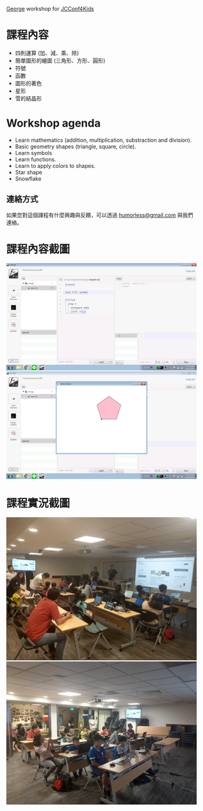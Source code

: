 [George](http://www.george.andante.no/) workshop for [JCConf4Kids](https://twjug.kktix.cc/events/jcconf4kids-2019)

# 課程內容

- 四則運算 (加、減、乘、除)
- 簡單圖形的繪圖 (三角形、方形、圓形)
- 符號
- 函數
- 圖形的著色
- 星形
- 雪的結晶形

# Workshop agenda

- Learn mathematics (addition, multiplication, substraction and division).
- Basic geometry shapes (triangle, square, circle).
- Learn symbols
- Learn functions.
- Learn to apply colors to shapes.
- Star shape
- Snowflake

## 連絡方式

如果您對這個課程有什麼興趣與反饋，可以透過 [humorless@gmail.com](mailto:humorless@gmail.com) 與我們連絡。

# 課程內容截圖
![image](https://github.com/humorless/JCConf4Kids-2019/blob/master/pictures/george.png)
![image](https://github.com/humorless/JCConf4Kids-2019/blob/master/pictures/george2.png)

# 課程實況截圖
![image](https://github.com/humorless/JCConf4Kids-2019/blob/master/pictures/jcconf4kids-1.jpg)
![image](https://github.com/humorless/JCConf4Kids-2019/blob/master/pictures/jcconf4kids-2.jpg)

